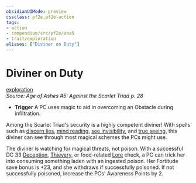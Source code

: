 ```yaml
---
obsidianUIMode: preview
cssclass: pf2e,pf2e-action
tags:
- action
- compendium/src/pf2e/aoa5
- trait/exploration
aliases: ["Diviner on Duty"]
---
```

# Diviner on Duty
[exploration](rules/traits/exploration.md "Exploration Action & Ability Trait")  
*Source: Age of Ashes #5: Against the Scarlet Triad p. 28*  

- **Trigger** A PC uses magic to aid in overcoming an Obstacle during infiltration.

Among the Scarlet Triad's security is a highly competent diviner! With spells such as [discern lies](compendium/spells/discern-lies.md), [mind reading](compendium/spells/mind-reading.md), [see invisibility](compendium/spells/see-invisibility.md), and [true seeing](compendium/spells/true-seeing.md), this diviner can see through most magical schemes the PCs might use.

The diviner is watching for magical threats, not poison. With a successful DC 33 [Deception](compendium/skills.md#Deception), [Thievery](compendium/skills.md#Thievery), or food-related [Lore](compendium/skills.md#Lore) check, a PC can trick her into consuming something laden with an ingested poison. Her Fortitude save bonus is +23, and she withdraws if successfully poisoned. If not successfully poisoned, increase the PCs' Awareness Points by 2.